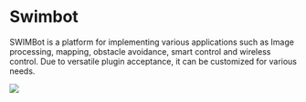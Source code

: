 # Swimbot

SWIMBot is a platform for implementing various applications such as Image processing, mapping, obstacle avoidance, smart control and wireless control. Due to versatile plugin acceptance, it can be customized for various needs.

![](Img/Video.gif)
